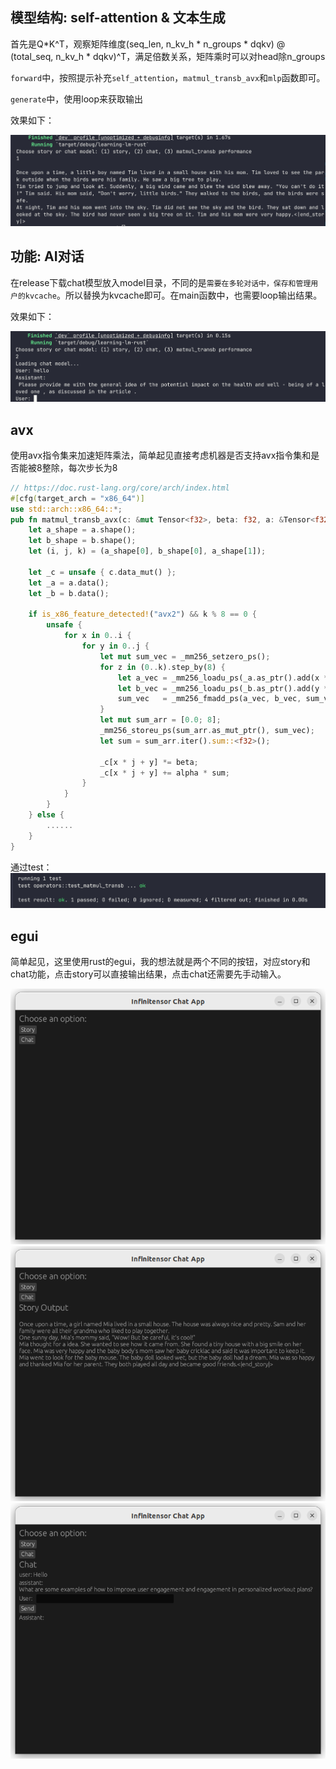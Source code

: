 ## 模型结构: self-attention & 文本生成
首先是Q*K^T，观察矩阵维度(seq_len, n_kv_h * n_groups * dqkv) @ (total_seq, n_kv_h * dqkv)^T，满足倍数关系，矩阵乘时可以对head除n\_groups

`forward`中，按照提示补充`self_attention`，`matmul_transb_avx`和`mlp`函数即可。

`generate`中，使用loop来获取输出

效果如下：

![alt text](src/img/image.png)

## 功能: AI对话
在release下载chat模型放入model目录，不同的是`需要在多轮对话中，保存和管理用户的kvcache`。所以替换为kvcache即可。在main函数中，也需要loop输出结果。

效果如下：

![alt text](src/img/image2.png)

## avx
使用avx指令集来加速矩阵乘法，简单起见直接考虑机器是否支持avx指令集和是否能被8整除，每次步长为8

```rust
// https://doc.rust-lang.org/core/arch/index.html
#[cfg(target_arch = "x86_64")]
use std::arch::x86_64::*;
pub fn matmul_transb_avx(c: &mut Tensor<f32>, beta: f32, a: &Tensor<f32>, b: &Tensor<f32>, alpha: f32) {
    let a_shape = a.shape();
    let b_shape = b.shape();
    let (i, j, k) = (a_shape[0], b_shape[0], a_shape[1]);

    let _c = unsafe { c.data_mut() };
    let _a = a.data();
    let _b = b.data();

    if is_x86_feature_detected!("avx2") && k % 8 == 0 {
        unsafe {
            for x in 0..i {
                for y in 0..j {
                    let mut sum_vec = _mm256_setzero_ps();
                    for z in (0..k).step_by(8) {
                        let a_vec = _mm256_loadu_ps(_a.as_ptr().add(x * k + z));
                        let b_vec = _mm256_loadu_ps(_b.as_ptr().add(y * k + z));
                        sum_vec   = _mm256_fmadd_ps(a_vec, b_vec, sum_vec);
                    }
                    let mut sum_arr = [0.0; 8];
                    _mm256_storeu_ps(sum_arr.as_mut_ptr(), sum_vec);
                    let sum = sum_arr.iter().sum::<f32>();

                    _c[x * j + y] *= beta;
                    _c[x * j + y] += alpha * sum;
                }
            }
        }
    } else {
        ......
    }
}
```


通过test：
![alt text](src/img/image4.png)


## egui
简单起见，这里使用rust的egui，我的想法就是两个不同的按钮，对应story和chat功能，点击story可以直接输出结果，点击chat还需要先手动输入。

![alt text](src/img/image5.png)
![alt text](src/img/image6.png)
![alt text](src/img/image7.png)